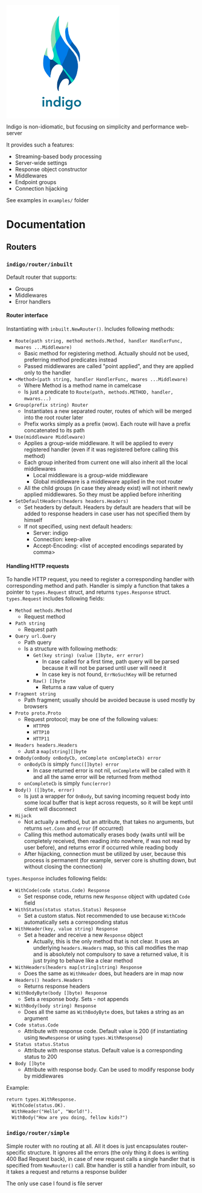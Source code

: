 <img src="logo.png" alt="drawing" width="300" align="top" title="What are you looking for?"/>

Indigo is non-idiomatic, but focusing on simplicity and performance web-server

It provides such a features:
- Streaming-based body processing
- Server-wide settings
- Response object constructor
- Middlewares
- Endpoint groups
- Connection hijacking

See examples in `examples/` folder

# Documentation
## Routers
### `indigo/router/inbuilt`
Default router that supports:
- Groups
- Middlewares
- Error handlers

#### Router interface
Instantiating with `inbuilt.NewRouter()`. Includes following methods:
- `Route(path string, method methods.Method, handler HandlerFunc, mwares ...Middleware)`
  - Basic method for registering method. Actually should not be used, preferring method predicates instead
  - Passed middlewares are called "point applied", and they are applied only to the handler
- `<Method>(path string, handler HandlerFunc, mwares ...Middleware)`
  - Where Method is a method name in camelcase
  - Is just a predicate to `Route(path, methods.METHOD, handler, mwares...)`
- `Group(prefix string) Router`
  - Instantiates a new separated router, routes of which will be merged into the root router later
  - Prefix works simply as a prefix (wow). Each route will have a prefix concatenated to its path
- `Use(middleware Middleware)`
  - Applies a group-wide middleware. It will be applied to every registered handler (even if it was registered before calling this method)
  - Each group inherited from current one will also inherit all the local middlewares
    - Local middleware is a group-wide middleware
    - Global middleware is a middleware applied in the root router
  - All the child groups (in case they already exist) will not inherit newly applied middlewares. So they must be applied before inheriting
- `SetDefaultHeaders(headers headers.Headers)`
  - Set headers by default. Headers by default are headers that will be added to response headers in case user has not specified them by himself
  - If not specified, using next default headers:
    - Server: indigo
    - Connection: keep-alive
    - Accept-Encoding: \<list of accepted encodings separated by comma>

#### Handling HTTP requests
To handle HTTP request, you need to register a corresponding handler with corresponding method and
path. Handler is simply a function that takes a pointer to `types.Request` struct, and returns `types.Response`
struct. 
`types.Request` includes following fields:
- `Method methods.Method`
  - Request method
- `Path string`
  - Request path
- `Query url.Query`
  - Path query
  - Is a structure with following methods:
    - `Get(key string) (value []byte, err error)`
      - In case called for a first time, path query will be parsed because it will not be parsed until user will need it
      - In case key is not found, `ErrNoSuchKey` will be returned
    - `Raw() []byte`
      - Returns a raw value of query
- `Fragment string`
  - Path fragment; usually should be avoided because is used mostly by browsers
- `Proto proto.Proto`
  - Request protocol; may be one of the following values:
    - `HTTP09`
    - `HTTP10`
    - `HTTP11`
- `Headers headers.Headers`
  - Just a `map[string][]byte`
- `OnBody(onBody onBodyCb, onComplete onCompleteCb) error`
  - `onBodyCb` is simply `func([]byte) error`
    - In case returned error is not nil, `onComplete` will be called with it and all the same error will be returned from method
  - `onCompleteCb` is simply `func(error)`
- `Body() ([]byte, error)`
  - Is just a wrapper for `OnBody`, but saving incoming request body into some local buffer that is kept across requests, so it will be kept until client will disconnect
- `Hijack`
  - Not actually a method, but an attribute, that takes no arguments, but returns `net.Conn` and `error` (if occurred)
  - Calling this method automatically erases body (waits until will be completely received, then reading into nowhere, if was not read by user before), and returns error if occurred while reading body
  - After hijacking, connection must be utilized by user, because this process is permanent (for example, server core is shutting down, but without closing the connection)

`types.Response` includes following fields:
- `WithCode(code status.Code) Response`
  - Set response code, returns new `Response` object with updated `Code` field
- `WithStatus(status status.Status) Response`
  - Set a custom status. Not recommended to use because `WithCode` automatically sets a corresponding status
- `WithHeader(key, value string) Response`
  - Set a header and receive a new `Response` object
    - Actually, this is the only method that is not clear. It uses an underlying `headers.Headers` map, so this call modifies the map and is absolutely not compulsory to save a returned value, it is just _trying_ to behave like a clear method
- `WithHeaders(headers map[string]string) Response`
  - Does the same as `WithHeader` does, but headers are in map now
- `Headers() headers.Headers`
  - Returns response headers
- `WithBodyByte(body []byte) Response`
  - Sets a response body. Sets - not appends
- `WithBody(body string) Response`
  - Does all the same as `WithBodyByte` does, but takes a string as an argument
- `Code status.Code`
  - Attribute with response code. Default value is 200 (if instantiating using `NewResponse` or using `types.WithResponse`)
- `Status status.Status`
  - Attribute with response status. Default value is a corresponding status to 200
- `Body []byte`
  - Attribute with response body. Can be used to modify response body by middlewares

Example:
```
return types.WithResponse.
  WithCode(status.OK).
  WithHeader("Hello", "World!").
  WithBody("How are you doing, fellow kids?")
```

### `indigo/router/simple`
Simple router with no routing at all. All it does is just encapsulates router-specific structure.
It ignores all the errors (the only thing it does is writing 400 Bad Request back), in case of
new request calls a single handler that is specified from `NewRouter()` call. Btw handler is still
a handler from inbuilt, so it takes a request and returns a response builder

The only use case I found is file server
